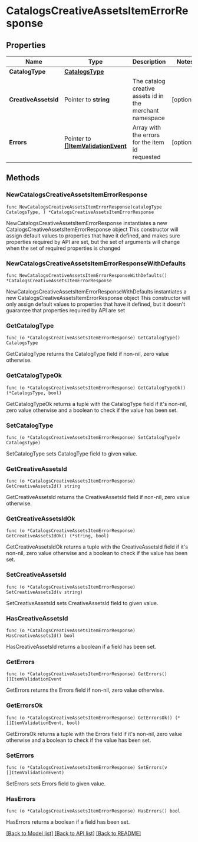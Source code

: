 # CatalogsCreativeAssetsItemErrorResponse

## Properties

Name | Type | Description | Notes
------------ | ------------- | ------------- | -------------
**CatalogType** | [**CatalogsType**](CatalogsType.md) |  | 
**CreativeAssetsId** | Pointer to **string** | The catalog creative assets id in the merchant namespace | [optional] 
**Errors** | Pointer to [**[]ItemValidationEvent**](ItemValidationEvent.md) | Array with the errors for the item id requested | [optional] 

## Methods

### NewCatalogsCreativeAssetsItemErrorResponse

`func NewCatalogsCreativeAssetsItemErrorResponse(catalogType CatalogsType, ) *CatalogsCreativeAssetsItemErrorResponse`

NewCatalogsCreativeAssetsItemErrorResponse instantiates a new CatalogsCreativeAssetsItemErrorResponse object
This constructor will assign default values to properties that have it defined,
and makes sure properties required by API are set, but the set of arguments
will change when the set of required properties is changed

### NewCatalogsCreativeAssetsItemErrorResponseWithDefaults

`func NewCatalogsCreativeAssetsItemErrorResponseWithDefaults() *CatalogsCreativeAssetsItemErrorResponse`

NewCatalogsCreativeAssetsItemErrorResponseWithDefaults instantiates a new CatalogsCreativeAssetsItemErrorResponse object
This constructor will only assign default values to properties that have it defined,
but it doesn't guarantee that properties required by API are set

### GetCatalogType

`func (o *CatalogsCreativeAssetsItemErrorResponse) GetCatalogType() CatalogsType`

GetCatalogType returns the CatalogType field if non-nil, zero value otherwise.

### GetCatalogTypeOk

`func (o *CatalogsCreativeAssetsItemErrorResponse) GetCatalogTypeOk() (*CatalogsType, bool)`

GetCatalogTypeOk returns a tuple with the CatalogType field if it's non-nil, zero value otherwise
and a boolean to check if the value has been set.

### SetCatalogType

`func (o *CatalogsCreativeAssetsItemErrorResponse) SetCatalogType(v CatalogsType)`

SetCatalogType sets CatalogType field to given value.


### GetCreativeAssetsId

`func (o *CatalogsCreativeAssetsItemErrorResponse) GetCreativeAssetsId() string`

GetCreativeAssetsId returns the CreativeAssetsId field if non-nil, zero value otherwise.

### GetCreativeAssetsIdOk

`func (o *CatalogsCreativeAssetsItemErrorResponse) GetCreativeAssetsIdOk() (*string, bool)`

GetCreativeAssetsIdOk returns a tuple with the CreativeAssetsId field if it's non-nil, zero value otherwise
and a boolean to check if the value has been set.

### SetCreativeAssetsId

`func (o *CatalogsCreativeAssetsItemErrorResponse) SetCreativeAssetsId(v string)`

SetCreativeAssetsId sets CreativeAssetsId field to given value.

### HasCreativeAssetsId

`func (o *CatalogsCreativeAssetsItemErrorResponse) HasCreativeAssetsId() bool`

HasCreativeAssetsId returns a boolean if a field has been set.

### GetErrors

`func (o *CatalogsCreativeAssetsItemErrorResponse) GetErrors() []ItemValidationEvent`

GetErrors returns the Errors field if non-nil, zero value otherwise.

### GetErrorsOk

`func (o *CatalogsCreativeAssetsItemErrorResponse) GetErrorsOk() (*[]ItemValidationEvent, bool)`

GetErrorsOk returns a tuple with the Errors field if it's non-nil, zero value otherwise
and a boolean to check if the value has been set.

### SetErrors

`func (o *CatalogsCreativeAssetsItemErrorResponse) SetErrors(v []ItemValidationEvent)`

SetErrors sets Errors field to given value.

### HasErrors

`func (o *CatalogsCreativeAssetsItemErrorResponse) HasErrors() bool`

HasErrors returns a boolean if a field has been set.


[[Back to Model list]](../README.md#documentation-for-models) [[Back to API list]](../README.md#documentation-for-api-endpoints) [[Back to README]](../README.md)


